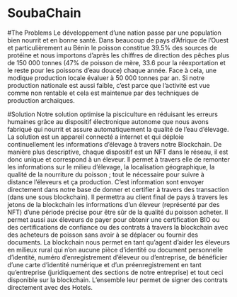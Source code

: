 # SoubaChain

#The Problems
Le développement d’une nation passe par une population bien nourrit et en bonne santé. Dans beaucoup de pays d’Afrique de l’Ouest et particulièrement au Bénin le poisson constitue 39.5% des sources de protéine et nous importons d’après les chiffres de direction des pêches plus de 150 000 tonnes (47% de poisson de mère, 33.6 pour la réexportation et le reste pour les poissons d’eau douce) chaque année. Face à cela, une modique production locale évaluer à 50 000 tonnes par an. Si notre production nationale est aussi faible, c’est parce que l’activité est vue comme non rentable et cela est maintenue par des techniques de production archaïques.

#Solution 
Notre solution optimise la pisciculture en réduisant les erreurs humaines grâce au dispositif électronique autonome que nous avons fabriqué qui nourrit et assure automatiquement la qualité de l’eau d’élevage. La solution est un appareil connecté a internet et qui déploie continuellement les informations d’élevage à travers notre Blockchain. 
De manière plus descriptive, chaque dispositif est un NFT dans le réseau, il est donc unique et correspond à un éleveur. Il permet à travers elle de remonter les informations sur le milieu d’élevage, la localisation géographique, la qualité de la nourriture du poisson ; tout le nécessaire pour suivre à distance l’éleveurs et ça production. C’est information sont envoyer directement dans notre base de donner et certifier à travers des transaction (dans une sous blockchain). Il permettra au client final de pays à travers les jetons de la blockchain les informations d’un éleveur (représenté par des NFT) d’une période précise pour être sûr de la qualité du poisson acheter. Il permet aussi aux éleveurs de payer pour obtenir une certification BIO ou des certifications de confiance ou des contrats à travers la blockchain avec des acheteurs de poisson sans avoir à se déplacer ou fournir des documents. 
La blockchain nous permet en tant qu’agent d’aider les éleveurs en milieux rural qui n’on aucune pièce d’identité ou document personnelle d’identité, numéro d’enregistrement d’éleveur ou d’entreprise, de bénéficier d’une carte d’identité numérique et d’un préenregistrement en tant qu’entreprise (juridiquement des sections de notre entreprise) et tout ceci disponible sur la blockchain. L’ensemble leur permet de signer des contrats directement avec des Hotels.  

